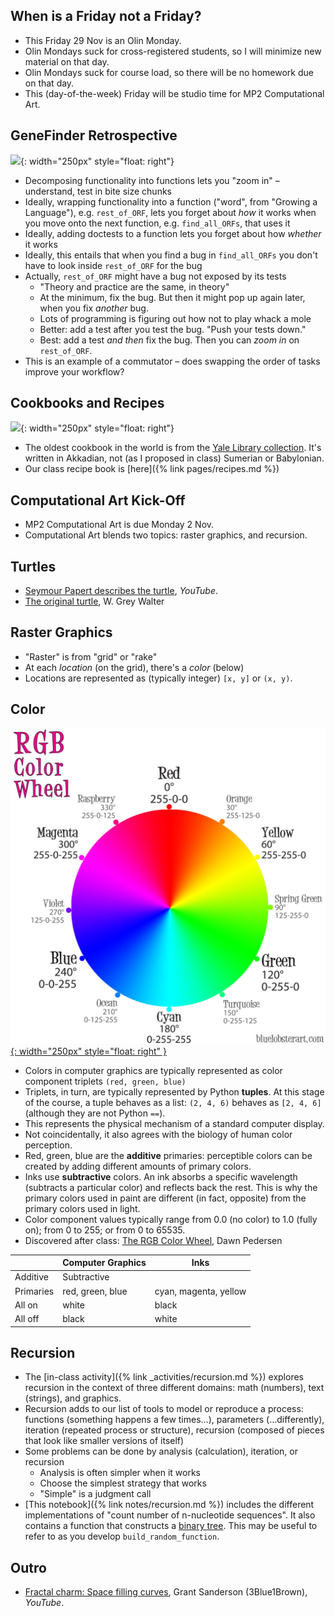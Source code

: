 ## When is a Friday not a Friday?

* This Friday 29 Nov is an Olin Monday.
* Olin Mondays suck for cross-registered students, so I will minimize new material on that day.
* Olin Mondays suck for course load, so there will be no homework due on that day.
* This (day-of-the-week) Friday will be studio time for MP2 Computational Art.

## GeneFinder Retrospective

![](https://c2.staticflickr.com/4/3055/2765541278_a18fe5606a_b.jpg){: width="250px" style="float: right"}

* Decomposing functionality into functions lets you "zoom in" – understand, test in bite size chunks
* Ideally, wrapping functionality into a function ("word", from "Growing a Language"), e.g. `rest_of_ORF`, lets you forget about *how* it works when you move onto the next function, e.g. `find_all_ORFs`, that uses it
* Ideally, adding doctests to a function lets you forget about how *whether* it works
* Ideally, this entails that when you find a bug in `find_all_ORFs` you don't have to look inside `rest_of_ORF` for the bug
* Actually, `rest_of_ORF` might have a bug not exposed by its tests
  * "Theory and practice are the same, in theory"
  * At the minimum, fix the bug. But then it might pop up again later, when you fix *another* bug.
  * Lots of programming is figuring out how not to play whack a mole
  * Better: add a test after you test the bug. "Push your tests down."
  * Best: add a test *and then* fix the bug. Then you can *zoom in* on `rest_of_ORF`.
* This is an example of a commutator – does swapping the order of tasks improve your workflow?

## Cookbooks and Recipes

![](https://www.library.yale.edu/neareast/exhibitions/food/images/C-YBC%204644-recipes.jpg){: width="250px" style="float: right"}

* The oldest cookbook in the world is from the [Yale Library collection](https://www.library.yale.edu/neareast/exhibitions/cuisine.html). It's written in Akkadian, not (as I proposed in class) Sumerian or Babylonian.
* Our class recipe book is [here]({% link pages/recipes.md %})

## Computational Art Kick-Off

* MP2 Computational Art is due Monday 2 Nov.
* Computational Art blends two topics: raster graphics, and recursion.

## Turtles

* [Seymour Papert describes the turtle](https://www.youtube.com/watch?v=lDyym_9-E-g), _YouTube_.
* [The original turtle](http://www.extremenxt.com/walter.htm), W. Grey Walter

## Raster Graphics

* "Raster" is from "grid" or "rake"
* At each *location* (on the grid), there's a *color* (below)
* Locations are represented as (typically integer) `[x, y]` or `(x, y)`.

## Color

[![](/images/notes/day7/rgb-color-wheel-lg.jpg){: width="250px" style="float: right" }](http://dawnsbrain.com/the-rgb-color-wheel/)

* Colors in computer graphics are typically represented as color component triplets `(red, green, blue)`
* Triplets, in turn, are typically represented by Python **tuples**. At this stage of the course, a tuple behaves as a list: `(2, 4, 6)` behaves as `[2, 4, 6]` (although they are not Python `==`).
* This represents the physical mechanism of a standard computer display.
* Not coincidentally, it also agrees with the biology of human color perception.
* Red, green, blue are the **additive** primaries: perceptible colors can be created by adding different amounts of primary colors.
* Inks use **subtractive** colors. An ink absorbs a specific wavelength (subtracts a particular color) and reflects back the rest. This is why the primary colors used in paint are different (in fact, opposite) from the primary colors used in light.
* Color component values typically range from 0.0 (no color) to 1.0 (fully on); from 0 to 255; or from 0 to 65535.
* Discovered after class: [The RGB Color Wheel](http://dawnsbrain.com/the-rgb-color-wheel/), Dawn Pedersen

| &nbsp;    | Computer Graphics | Inks                  |
|-----------|-------------------|-----------------------|
| Additive  | Subtractive       |                       |
| Primaries | red, green, blue  | cyan, magenta, yellow |
| All on    | white             | black                 |
| All off   | black             | white                 |

## Recursion

* The [in-class activity]({% link _activities/recursion.md %}) explores recursion in the context of three different domains: math (numbers), text (strings), and graphics.
* Recursion adds to our list of tools to model or reproduce a process: functions (something happens a few times…), parameters (…differently), iteration (repeated process or structure), recursion (composed of pieces that look like smaller versions of itself)
* Some problems can be done by analysis (calculation), iteration, or recursion
  * Analysis is often simpler when it works
  * Choose the simplest strategy that works
  * "Simple" is a judgment call
* [This notebook]({% link notes/recursion.md %}) includes the different implementations of "count number of n-nucleotide sequences". It also contains a function that constructs a [binary tree](https://en.wikipedia.org/wiki/Binary_tree). This may be useful to refer to as you develop `build_random_function`.

## Outro

* [Fractal charm: Space filling curves](https://www.youtube.com/watch?v=RU0wScIj36o), Grant Sanderson (3Blue1Brown), _YouTube_.
